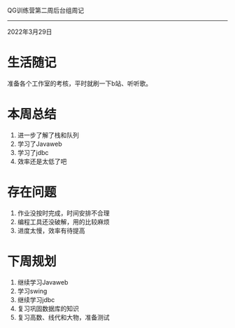 QG训练营第二周后台组周记

----

2022年3月29日

 # 生活随记

准备各个工作室的考核，平时就刷一下b站、听听歌。

# 本周总结

1. 进一步了解了栈和队列
2. 学习了Javaweb
3. 学习了jdbc
4. 效率还是太低了吧

# 存在问题

1. 作业没按时完成，时间安排不合理
2. 编程工具还没破解，用的比较麻烦
3. 进度太慢，效率有待提高

# 下周规划

1. 继续学习Javaweb
2. 学习swing
3. 继续学习jdbc
4. 复习巩固数据库的知识
5. 复习高数、线代和大物，准备测试